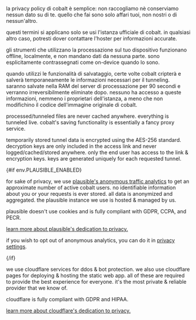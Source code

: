 <script lang="ts">
    import env from "$lib/env";
    import { t } from "$lib/i18n/translations";

    import SectionHeading from "$components/misc/SectionHeading.svelte";
</script>

<section id="general">
<SectionHeading
    title={$t("about.heading.general")}
    sectionId="general"
/>

la privacy policy di cobalt è semplice: non raccogliamo nè conserviamo nessun
dato su di te. quello che fai sono solo affari tuoi, non nostri o di
nessun'altro.

questi termini si applicano solo se usi l'istanza ufficiale di cobalt. in
qualsiasi altro caso, potresti dover contattare l'hoster per informazioni
accurate.
</section>

<section id="local">
<SectionHeading
    title={$t("about.heading.local")}
    sectionId="local"
/>

gli strumenti che utilizzano la processazione sul tuo dispositivo funzionano
offline, localmente, e non mandano dati da nessuna parte. sono esplicitamente
contrassegnati come on-device quando lo sono.
</section>

<section id="saving">
<SectionHeading
    title={$t("about.heading.saving")}
    sectionId="saving"
/>

quando utilizzi le funzionalità di salvataggio, certe volte cobalt cripterà e
salverà temporaneamente le informazioni necessari per il tunneling. saranno
salvate nella RAM del server di processazione per 90 secondi e verranno
irreversibilmente eliminate dopo. nessuno ha accesso a queste informazioni,
nemmeno i proprietari dell'istanza, a meno che non modifichino il codice
dell'immagine originale di cobalt.

processed/tunneled files are never cached anywhere. everything is tunneled live.
cobalt's saving functionality is essentially a fancy proxy service.
</section>

<section id="encryption">
<SectionHeading
    title={$t("about.heading.encryption")}
    sectionId="encryption"
/>

temporarily stored tunnel data is encrypted using the AES-256 standard.
decryption keys are only included in the access link and never
logged/cached/stored anywhere. only the end user has access to the link &
encryption keys. keys are generated uniquely for each requested tunnel.
</section>

{#if env.PLAUSIBLE_ENABLED}
<section id="plausible">
<SectionHeading
    title={$t("about.heading.plausible")}
    sectionId="plausible"
/>

for sake of privacy, we use [plausible's anonymous traffic
analytics](https://plausible.io/) to get an approximate number of active cobalt
users. no identifiable information about you or your requests is ever stored.
all data is anonymized and aggregated. the plausible instance we use is hosted &
managed by us.

plausible doesn't use cookies and is fully compliant with GDPR, CCPA, and PECR.

[learn more about plausible's dedication to
privacy.](https://plausible.io/privacy-focused-web-analytics)

if you wish to opt out of anonymous analytics, you can do it in [privacy
settings](/settings/privacy#analytics).
</section>
{/if}

<section id="cloudflare">
<SectionHeading
    title={$t("about.heading.cloudflare")}
    sectionId="cloudflare"
/>

we use cloudflare services for ddos & bot protection. we also use cloudflare
pages for deploying & hosting the static web app. all of these are required to
provide the best experience for everyone. it's the most private & reliable
provider that we know of.

cloudflare is fully compliant with GDPR and HIPAA.

[learn more about cloudflare's dedication to
privacy.](https://www.cloudflare.com/trust-hub/privacy-and-data-protection/)
</section>
